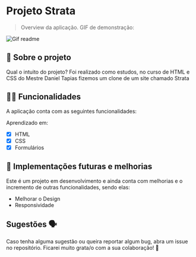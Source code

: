 # Projeto Strata

> Overview da aplicação.
GIF de demonstração:

![Gif readme](https://user-images.githubusercontent.com/30334760/190202887-6a4f9ae9-2848-4ff3-bd73-da4967bed701.gif)

## 📑 Sobre o projeto

Qual o intuito do projeto? Foi realizado como estudos, no curso de HTML e CSS do Mestre Daniel Tapias fizemos um clone de um site chamado Strata

## ✍🏻 Funcionalidades

A aplicação conta com as seguintes funcionalidades:

Aprendizado em:
- [X] HTML
- [X] CSS
- [X] Formulários

## 📆 Implementações futuras e melhorias

Este é um projeto em desenvolvimento e ainda conta com melhorias e o incremento de outras funcionalidades, sendo elas:

- Melhorar o Design
- Responsividade 

## Sugestões 🗣

Caso tenha alguma sugestão ou queira reportar algum bug, abra um issue no repositório. Ficarei muito grata/o com a sua colaboração! 🤝
